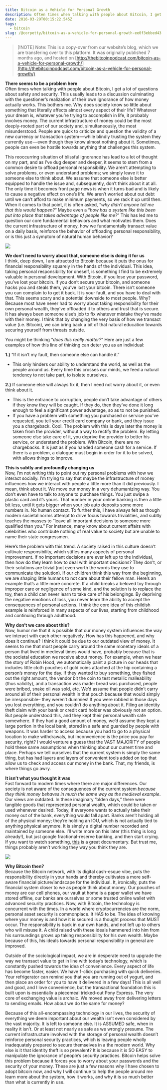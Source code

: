 ```yaml
---
title: Bitcoin as a Vehicle for Personal Growth
description: Often times when talking with people about Bitcoin, I get a lot of questions about safety and security. This usually leads to a discussion culminating with the questioner’s realization of their own ignorance of how money actually works. This bothers me. Why does society know so little about something that literally affects almost every aspect of their life?
date: 2016-03-29T00:15:22.545Z
tags:
  - bitcoin
slug: /@corpetty/bitcoin-as-a-vehicle-for-personal-growth-ee0f3ebbed43
---
```


> [!NOTE] Note: This is a copy-over from our website’s blog, which we are transfering over to this platform. It was originally published 7 months ago, and hosted on [http://thebitcoinpodcast.com/bitcoin-as-a-vehicle-for-personal-growth/](http://thebitcoinpodcast.com/bitcoin-as-a-vehicle-for-personal-growth/)

**There seems to be a problem here**  
Often times when talking with people about Bitcoin, I get a lot of questions about safety and security. This usually leads to a discussion culminating with the questioner’s realization of their own ignorance of how money actually works. This bothers me. Why does society know so little about something that literally affects almost every aspect of their life? Whatever your dream is, whatever you’re trying to accomplish in life, it probably involves money. The current infrastructure of money could be the most deeply-rooted part of our society and, simultaneously, the most misunderstood. People are quick to criticize and question the validity of a new currency or transaction system — while blindly trusting the system they currently use — even though they know almost nothing about it. Sometimes, people can even be hostile towards anything that challenges this system.

This reoccurring situation of blissful ignorance has lead to a lot of thought on my part, and as I’ve dug deeper and deeper, it seems to stem from a common desire to offload personal responsibility. We aren’t attempting to solve problems, or even understand problems; we simply leave it to someone else to think about. We assume that someone else is better equipped to handle the issue and, subsequently, don’t think about it at all. The only time it becomes front page news is when it turns bad and is likely to cause a negative effect on one’s life. We aren’t worried about out debt until we can’t afford to make minimum payments, so we rack it up until then. When it comes to that point, it is often asked, “_why didn’t anyone tell me that this would happen?_” Maybe even a “_how has a system like this been put into place that takes advantage of people like me?_” This has led me to question our core fundamental behaviors and what motivates them. Does the current infrastructure of money, how we fundamentally transact value on a daily basis, reinforce the behavior of offloading personal responsibility, or is this just a symptom of natural human behavior?

![](images/medium/0__KKYeLrGaEQ3c4ZJD.jpg)

**We don’t need to worry about that, someone else is doing it for us**  
I think, deep down, I am attracted to Bitcoin because it puts the onus for financial responsibility squarely in the hands of the individual. This idea, taking personal responsibility for oneself, is something I find to be extremely valuable in personal development. With Bitcoin, if you lose your password, you’ve lost your bitcoin. If you don’t secure your bitcoin, and someone hacks you and steals them, you’ve lost your bitcoin. There isn’t someone you can complain to to get it back. It is your fault, and you have to deal with that. This seems scary and a potential downside to most people. Why? Because most have never had to worry about taking responsibility for their own personal wealth, they’ve offloaded it to others and trust that is secure. It has always been someone else’s job to fix whatever mistake they’ve made with their money. I think that by changing the very basis of how we transact value (i.e. Bitcoin), we can bring back a bit of that natural education towards securing yourself from threats outside.

You might be thinking “_does this really matter?_” Here are just a few examples of how this line of thinking can deter you as an individual:

**1.)** “If it isn’t my fault, then someone else can handle it.”

*   This only hinders our ability to understand the world, as well as the people around us. Every time this crosses our minds, we feed a natural tendency to not take part, to isolate ourselves.

**2.)** If someone else will always fix it, then I need not worry about it, or even think about it.

*   This is the entrance to corruption, people don’t take advantage of others if they know they will be caught. If they do, then they’ve done it long enough to feel a significant power advantage, so as to not be punished.
*   If you have a problem with something you purchased or service you’ve requested, you tell your credit card company or bank, and they issue you a chargeback. Cool. The problem with this is days later the money is taken from the provider, without a way to rectify the problem. By letting someone else take care of it, you deprive the provider to better his service, or understand the problem. With Bitcoin, there are no chargebacks. It is just as if you handed someone cash for a service. If there is a problem, a dialogue must begin in order for it to be solved, with allows things to improve.

**This is subtly and profoundly changing us**  
Now, I’m not writing this to point out my personal problems with how we interact socially. I’m trying to say that maybe the infrastructure of money influences how we interact with people a little more than it did previously. I mean, think about it. We move our money in a very dehumanizing way. You don’t even have to talk to anyone to purchase things. You just swipe a plastic card and it’s yours. That number in your online banking is then a little bit less, until it gets bigger when your job auto deposits some more numbers in. No human contact. To further this, I have always felt as though modern societal norms attempt to drive focus towards trivialities, and subtly teaches the masses to “leave all important decisions to someone more qualified than you.” For instance, many know about current affairs with celebrities who contribute nothing of real value to society but are unable to name their state congressmen.

Here’s the problem with this trend. A society raised in this culture doesn’t cultivate responsibility, which stifles many aspects of personal improvement. If no important decisions are ever left up to the individual, then how do they learn how to deal with important decisions? They don’t, or their solutions are trivial (not even worth the words they use to communicate the solution). If our children think this way from the beginning, we are shaping little humans to not care about their fellow man. Here’s an example that’s a little more concrete. If a child breaks a beloved toy through improper care or negligence of some kind, and the solution is to replace the toy, then a child can never learn to take care of his belongings. By depriving the negative emotions of loss, you never learn the ability to accept the consequences of personal actions. I think the core idea of this childish example is reinforced in many aspects of our lives, starting from childhood and continuing through adulthood.

**Why don’t we care about this?**  
Now, humor me that it is possible that our money system influences the way we interact with each other negatively. How has this happened, and why does it continue? I think it could be due to our outdated view of money. It seems to me that most people carry around the same monetary ideals of a person that lived in medieval times would have, probably because that is the societal education we receive about money. For example, when we hear the story of Robin Hood, we automatically paint a picture in our heads that includes little cloth pouches of gold coins attached at the hip containing a person’s money for the day. If they wanted to buy something, they fished out the right amount, the vendor bit the coin to test metallic malleability (thus validity), and a transaction was made: bread was purchased, people were bribed, snake oil was sold, etc. We’d assume that people didn’t carry around all of their personal wealth in that pouch because that would simply be irresponsible– they weren’t dummies! If you were robbed in those days you lost everything, and you couldn’t do anything about it. Filing an identity theft claim with your bank or credit card holder was obviously not an option. But people understood this, and they kept their personal wealth safe somewhere. If they had a good amount of money, we’d assume they kept a large portion in the local bank, stored in a safe and guarded by people with weapons. It was harder to access because you had to go to a physical location to make withdrawals, but inconvenience is the price you pay for security, right? I would venture a guess that the VAST MAJORITY of people hold these same assumptions when thinking about our current time and place. Perhaps we tell ourselves that the current system is simply the same thing, but has had layers and layers of convenient tools added on top that allow us to check and access our money in the bank. That, my friends, is where things go awry.

**It isn’t what you thought it was**  
Fast forward to modern times where there are major differences. Our society is not aware of the consequences of the current system _because they think money behaves in much the same way as the medieval example_. Our views are outdated. In these imaginary “olden days,” there were tangible goods that represented personal wealth, which could be taken or used whenever desired. Today, if everyone wants to actually take their money out of the bank, everything would fall apart. Banks aren’t holding all of the physical money; they’re holding an IOU, which is not actually tied to anything physical anymore. It is simply a digital number recorded and maintained by someone else. I’ll write more on this later (this thing is long already!), but just google fractional-reserve banking, and then start crying. If you want to watch something, [this](https://theendofmoneyasweknowit.wordpress.com/) is a great documentary. But trust me, things probably aren’t working they way you think they are.

![](images/medium/0__fYa4yRlAcGeofulm.jpg)

**Why Bitcoin then?**  
Because the Bitcoin network, with its digital cash-esque vibe, puts the responsibility directly in your hands and thereby cultivates a more self-aware financial picture/landscape for the individual. It, ironically, puts the financial system closer to we as people think about money. Our pouches of money are our cell phones, our vault at home is a paper wallet we have stored offline, our banks are ourselves or some trusted online wallet with advanced security practices. Now, with Bitcoin, the technology is concurrent with the times. In a world where cryptocurrencies are the norm, personal asset security is commonplace. It HAS to be. The idea of knowing where your money is and how it is secured is a thought process that MUST occur. The responsibility is back in our own hands, and not left up to others who will misuse it. A child raised with these ideals hammered into him from his surroundings grows up taking responsibility for his own wealth. Maybe because of this, his ideals towards personal responsibility in general are improved.

Outside of the sociological impact, we are in desperate need to upgrade the way we transact value to get in line with today’s technology, which is constantly pushed towards the idea of convenience. Every aspect of life has become faster, easier. We have 1-click purchasing with quick deliveries. Your refrigerator can remind you that you are running out of yogurt, and then place an order for you to have it delivered in a few days! This is all well and good, and I love convenience, but the transactional foundation this is built upon is essentially a piecemeal tricked-out Pony Express. The very core of exchanging value is archaic. We moved away from delivering letters to sending emails. How about we do the same for money?

Because of this all-encompassing technology in our lives, the security of everything we deem important about our wealth isn’t even considered by the vast majority. It is left to someone else. It is ASSUMED safe, when in reality it isn’t. Or at least not nearly as safe as we wrongly presume. The current infrastructure involved with the storage of personal wealth doesn’t reinforce personal security practices, which is leaving people wholly inadequately prepared to secure themselves in a the modern world. Why else is it that identity theft is so prevalent? It is because it is SO EASY to manipulate the ignorance of people’s security practices. Bitcoin helps solve this problem because it forces you to worry about your passwords and the security of your money. These are just a few reasons why I have chosen to adopt bitcoin now, and why I will continue to help the people around me learn more about the system, how it works, and why it is so much better than what is currently in use.